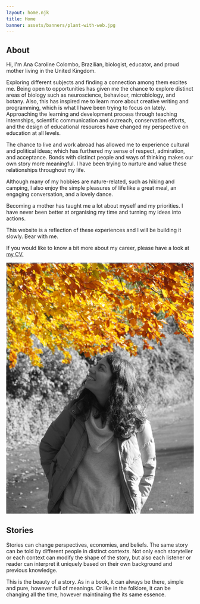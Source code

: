 ```yaml
---
layout: home.njk
title: Home
banner: assets/banners/plant-with-web.jpg
---
```


<h2 id="about">About</h2>

<div class="flex-container">
<div id="about-text">

Hi, I'm Ana Caroline Colombo, Brazilian, biologist, educator, and proud mother living in the United Kingdom.

Exploring different subjects and finding a connection among them excites me.
Being open to opportunities has given me the chance to explore distinct areas of biology such as neuroscience, behaviour, microbiology, and botany. Also, this has inspired me to learn more about creative writing and programming, which is what I have been trying to focus on lately. Approaching the learning and development process through teaching internships, scientific communication and outreach, conservation efforts, and the design of educational resources have changed my perspective on education at all levels.

The chance to live and work abroad has allowed me to experience cultural and political ideas; which has furthered my sense of respect, admiration, and acceptance. Bonds with distinct people and ways of thinking makes our own story more meaningful. I have been trying to nurture and value these relationships throughout my life.

Although many of my hobbies are nature-related, such as hiking and camping, I also enjoy the simple pleasures of life like a great meal, an engaging conversation, and a lovely dance.

Becoming a mother has taught me a lot about myself and my priorities. I have never been better at organising my time and turning my ideas into actions.

This website is a reflection of these experiences and I will be building it slowly. Bear with me.

If you would like to know a bit more about my career, please have a look at <a href="https://www.acarolcolombo.com/cv/accolombo-cv-english.pdf" target="_blank" type="application/pdf" rel="external noopener noreferrer">my CV.</a>

</div>
<div id="about-image">
<img title="Photo of me looking up at fall leaves in a park." src="/assets/about-image-b&w-yellow.png">
</div>
</div>

<h2 id="stories">Stories</h2>

Stories can change perspectives, economies, and beliefs. The same story can be told by different people in distinct contexts. Not only each storyteller or each context can modify the shape of the story, but also each listener or reader can interpret it uniquely based on their own background and previous knowledge.

This is the beauty of a story. As in a book, it can always be there, simple and pure, however full of meanings. Or like in the folklore, it can be changing all the time, however maintinaing the its same essence.
